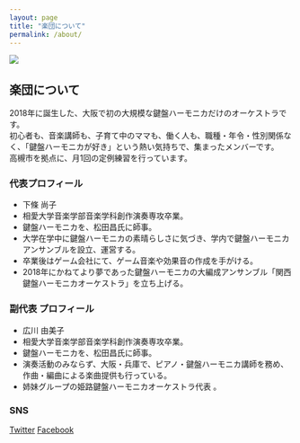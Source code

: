 ```yaml
---
layout: page
title: "楽団について"
permalink: /about/
---
```


<img src="{{ site.baseurl }}/assets/kenhamo.jpg" class="profile">


## 楽団について
2018年に誕生した、大阪で初の大規模な鍵盤ハーモニカだけのオーケストラです。  
初心者も、音楽講師も、子育て中のママも、働く人も、職種・年令・性別関係なく、「鍵盤ハーモニカが好き」という熱い気持ちで、集まったメンバーです。  
高槻市を拠点に、月1回の定例練習を行っています。  

### 代表プロフィール
- 下條  尚子
- 相愛大学音楽学部音楽学科創作演奏専攻卒業。
- 鍵盤ハーモニカを、松田昌氏に師事。
- 大学在学中に鍵盤ハーモニカの素晴らしさに気づき、学内で鍵盤ハーモニカアンサンブルを設立、運営する。
- 卒業後はゲーム会社にて、ゲーム音楽や効果音の作成を手がける。
- 2018年にかねてより夢であった鍵盤ハーモニカの大編成アンサンブル「関西鍵盤ハーモニカオーケストラ」を立ち上げる。


### 副代表 プロフィール
- 広川 由美子
- 相愛大学音楽学部音楽学科創作演奏専攻卒業。
- 鍵盤ハーモニカを、松田昌氏に師事。
- 演奏活動のみならず、大阪・兵庫で、ピアノ・鍵盤ハーモニカ講師を務め、作曲・編曲による楽曲提供も行っている。
- 姉妹グループの姫路鍵盤ハーモニカオーケストラ代表 。

### SNS
[Twitter](https://twitter.com/kansai_kenhamo)
[Facebook](https://www.facebook.com/kenhamo.orch/)